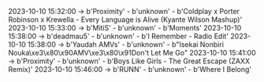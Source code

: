 2023-10-10 15:32:00 -> b'Proximity' - b'unknown' - b'Coldplay x Porter Robinson x Krewella - Every Language is Alive (Kyante Wilson Mashup)'
2023-10-10 15:33:00 -> b'MitiS' - b'unknown' - b'Moments'
2023-10-10 15:38:00 -> b'deadmau5' - b'unknown' - b'I Remember - Radio Edit'
2023-10-10 15:38:00 -> b'Yaudah AMVs' - b'unknown' - b"Isekai Nonbiri Nouka\xe3\x80\x90AMV\xe3\x80\x91Don't Let Me Go"
2023-10-10 15:41:00 -> b'Proximity' - b'unknown' - b'Boys Like Girls - The Great Escape (ZAXX Remix)'
2023-10-10 15:46:00 -> b'RUNN' - b'unknown' - b'Where I Belong'
